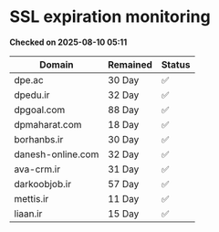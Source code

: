# SSL expiration monitoring

**Checked on 2025-08-10 05:11**

| Domain | Remained | Status       |
|--------|----------|--------------|
| dpe.ac     | 30 Day   | ✅ |
| dpedu.ir     | 32 Day   | ✅ |
| dpgoal.com     | 88 Day   | ✅ |
| dpmaharat.com     | 18 Day   | ✅ |
| borhanbs.ir     | 30 Day   | ✅ |
| danesh-online.com     | 32 Day   | ✅ |
| ava-crm.ir     | 31 Day   | ✅ |
| darkoobjob.ir     | 57 Day   | ✅ |
| mettis.ir     | 11 Day   | ✅ |
| liaan.ir     | 15 Day   | ✅ |
